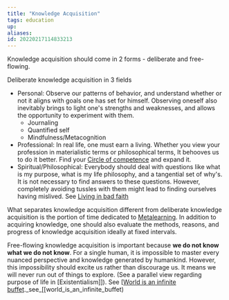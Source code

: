 ```yaml
---
title: "Knowledge Acquisition"
tags: education
up:
aliases:
id: 20220217114833213
---
```




Knowledge acquisition should come in 2 forms - deliberate and free-flowing.

Deliberate knowledge acquisition in 3 fields

- Personal: Observe our patterns of behavior, and understand whether or not it aligns with goals one has set for himself. Observing oneself also inevitably brings to light one's strengths and weaknesses, and allows the opportunity to experiment with them.
  - Journaling
  - Quantified self
  - Mindfulness/Metacognition
- Professional: In real life, one must earn a living. Whether you view your profession in materialistic terms or philosophical terms, It behooves us to do it better. Find your [Circle of competence](/digital-garden/circle_of_competence) and expand it.
- Spiritual/Philosophical: Everybody should deal with questions like what is my purpose, what is my life philosophy, and a tangential set of why's. It is not necessary to find answers to these questions. However, completely avoiding tussles with them might lead to finding ourselves having mislived. See [Living in bad faith](/digital-garden/living_in_bad_faith)

What separates knowledge acquisition different from deliberate knowledge acquisition is the portion of time dedicated to [Metalearning](/digital-garden/metalearning). In addition to acquiring knowledge, one should also evaluate the methods, reasons, and progress of knowledge acquisition ideally at fixed intervals.

Free-flowing knowledge acquisition is important because **we do not know what we do not know**. For a single human, it is impossible to master every nuanced perspective and knowledge generated by humankind. However, this impossibility should excite us rather than discourage us. It means we will never run out of things to explore. (See a parallel view regarding purpose of life in [Existentialism]]). See [[World is an infinite buffet](/digital-garden/existentialism]]).\_see\_[[world_is_an_infinite_buffet)
